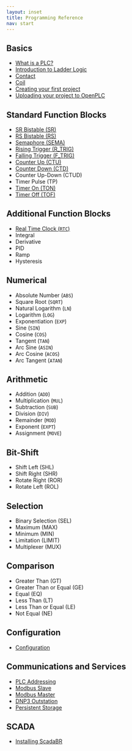 ```yaml
---
layout: inset
title: Programming Reference
nav: start
---
```


## Basics

- [What is a PLC?](basics/what-is-a-plc)
- [Introduction to Ladder Logic](basics/introduction-to-ladder-logic)
- [Contact](basics/contact)
- [Coil](basics/coil)
- [Creating your first project](basics/first-project)
- [Uploading your project to OpenPLC](basics/upload)

## Standard Function Blocks

- [SR Bistable (SR)](standard-function-blocks/sr-bistable)
- [RS Bistable (RS)](standard-function-blocks/rs-bistable)
- [Semaphore (SEMA)](standard-function-blocks/semaphore)
- [Rising Trigger (R_TRIG)](standard-function-blocks/rising-trigger)
- [Falling Trigger (F_TRIG)](standard-function-blocks/falling-trigger)
- [Counter Up (CTU)](standard-function-blocks/counter-up)
- [Counter Down (CTD)](standard-function-blocks/counter-down)
- Counter Up-Down (CTUD)
- Timer Pulse (TP)
- [Timer On (TON)](standard-function-blocks/timer-on)
- [Timer Off (TOF)](standard-function-blocks/timer-off)

## Additional Function Blocks

- [Real Time Clock (`RTC`)](additional-function-blocks/real-time-clock)
- Integral
- Derivative
- PID
- Ramp
- Hysteresis

## Numerical

- Absolute Number (`ABS`)
- Square Root (`SQRT`)
- Natural Logarithm (`LN`)
- Logarithm (`LOG`)
- Exponentiation (`EXP`)
- Sine (`SIN`)
- Cosine (`COS`)
- Tangent (`TAN`)
- Arc Sine (`ASIN`)
- Arc Cosine (`ACOS`)
- Arc Tangent (`ATAN`)

## Arithmetic

- Addition (`ADD`)
- Multiplication (`MUL`)
- Subtraction (`SUB`)
- Division (`DIV`)
- Remainder (`MOD`)
- Exponent (`EXPT`)
- Assignment (`MOVE`)

## Bit-Shift

- Shift Left (SHL)
- Shift Right (SHR)
- Rotate Right (ROR)
- Rotate Left (ROL)

## Selection

- Binary Selection (SEL)
- Maximum (MAX)
- Minimum (MIN)
- Limitation (LIMIT)
- Multiplexer (MUX)

## Comparison

- Greater Than (GT)
- Greater Than or Equal (GE)
- Equal (EQ)
- Less Than (LT)
- Less Than or Equal (LE)
- Not Equal (NE)

## Configuration

- [Configuration](configuration)

## Communications and Services

- [PLC Addressing](plc-addressing)
- [Modbus Slave](modbus-slave)
- [Modbus Master](modbus-master)
- [DNP3 Outstation](dnp3-outstation)
- [Persistent Storage](persistent-storage)

## SCADA

- [Installing ScadaBR](scadabr)
